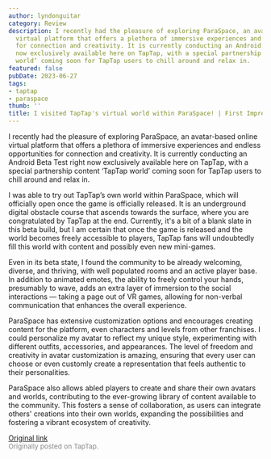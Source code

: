 ```yaml
---
author: lyndonguitar
category: Review
description: I recently had the pleasure of exploring ParaSpace, an avatar-based online
  virtual platform that offers a plethora of immersive experiences and endless opportunities
  for connection and creativity. It is currently conducting an Android Beta Test right
  now exclusively available here on TapTap, with a special partnership content ‘TapTap
  world’ coming soon for TapTap users to chill around and relax in.
featured: false
pubDate: 2023-06-27
tags:
- taptap
- paraspace
thumb: ''
title: I visited TapTap's virtual world within ParaSpace! | First Impressions - ParaSpace
---
```


I recently had the pleasure of exploring ParaSpace, an avatar-based online virtual platform that offers a plethora of immersive experiences and endless opportunities for connection and creativity. It is currently conducting an Android Beta Test right now exclusively available here on TapTap, with a special partnership content ‘TapTap world’ coming soon for TapTap users to chill around and relax in.

I was able to try out TapTap’s own world within ParaSpace, which will officially open once the game is officially released. It is an underground digital obstacle course that ascends towards the surface, where you are congratulated by TapTap at the end. Currently, it's a bit of a blank slate in this beta build, but I am certain that once the game is released and the world becomes freely accessible to players, TapTap fans will undoubtedly fill this world with content and possibly even new mini-games.

Even in its beta state, I found the community to be already welcoming, diverse, and thriving, with well populated rooms and an active player base. In addition to animated emotes, the ability to freely control your hands, presumably to wave, adds an extra layer of immersion to the social interactions — taking a page out of VR games, allowing for non-verbal communication that enhances the overall experience.

ParaSpace has extensive customization options and encourages creating content for the platform, even characters and levels from other franchises. I could personalize my avatar to reflect my unique style, experimenting with different outfits, accessories, and appearances. The level of freedom and creativity in avatar customization is amazing, ensuring that every user can choose or even customly create a representation that feels authentic to their personalities.

ParaSpace also allows abled players to create and share their own avatars and worlds, contributing to the ever-growing library of content available to the community. This fosters a sense of collaboration, as users can integrate others' creations into their own worlds, expanding the possibilities and fostering a vibrant ecosystem of creativity.

[Original link](https://www.taptap.io/post/5914880)<br><span style="font-size: 0.95em; color: #888;">Originally posted on TapTap.</span>